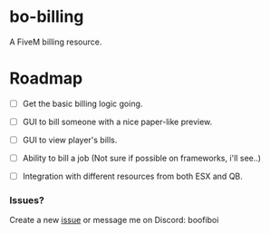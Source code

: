 # **bo-billing**
A FiveM billing resource.

# Roadmap

- [ ] Get the basic billing logic going.
- [ ] GUI to bill someone with a nice paper-like preview.
- [ ] GUI to view player's bills.
- [ ] Ability to bill a job (Not sure if possible on frameworks, i'll see..)
- [ ] Integration with different resources from both ESX and QB.


### Issues?

Create a new [issue](https://github.com/boofiboi/bo-billing/issues) or message me on Discord: boofiboi
